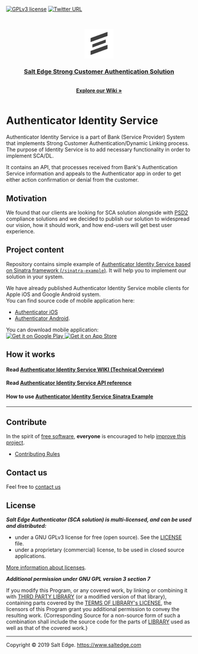 [![GPLv3 license](https://img.shields.io/badge/License-GPLv3-blue.svg)](http://perso.crans.org/besson/LICENSE.html)
[![Twitter URL](https://img.shields.io/twitter/url/https/twitter.com/fold_left.svg?style=social&label=Follow%20%40saltedge)](http://twitter.com/saltedge)

<br />
<p align="center">
  <a href="https://www.saltedge.com/products/strong_customer_authentication">
    <img src="docs/images/saltedge_logo.png" alt="Salt Egde Logo" width="80" height="80">
  </a>
  <h3 align="center">
    <a href="https://www.saltedge.com/products/strong_customer_authentication">
      Salt Edge Strong Customer Authentication Solution
    </a>
  </h3>
  <p align="center">
    <br />
    <a href="https://github.com/saltedge/sca-identity-service-example/wiki"><strong>Explore our Wiki »</strong></a>
    <br />
    <br />
  </p>
</p>

# Authenticator Identity Service  

Authenticator Identity Service is a part of Bank (Service Provider) System that implements Strong Customer Authentication/Dynamic Linking process.  
The purpose of Identity Service is to add necessary functionality in order to implement SCA/DL.  

It contains an API, that processes received from Bank's Authentication Service information 
and appeals to the Authenticator app in order to get either action confirmation or denial from the customer.

## Motivation

We found that our clients are looking for SCA solution alongside with [PSD2](https://en.wikipedia.org/wiki/Payment_Services_Directive) compliance solutions and we decided to publish our solution to widespread our vision, how it should work, and how end-users will get best user experience.

## Project content

Repository contains simple example of [Authenticator Identity Service based on Sinatra framework (`/sinatra-example`)](sinatra-example/README.md). 
It will help you to implement our solution in your system. 

We have already published Authenticator Identity Service mobile clients for Apple iOS and Google Android system.  
You can find source code of mobile application here: 
* [Authenticator iOS](https://github.com/saltedge/sca-authenticator-ios) 
* [Authenticator Android](https://github.com/saltedge/sca-authenticator-android).   

You can download mobile application:  
<a href='https://play.google.com/store/apps/details?id=com.saltedge.authenticator'>
    <img src='https://upload.wikimedia.org/wikipedia/commons/thumb/c/cd/Get_it_on_Google_play.svg/1000px-Get_it_on_Google_play.svg.png' alt='Get it on Google Play' height="64px"/>
</a> 
<a href='https://apps.apple.com/md/app/priora-authenticator/id1277625653'>
    <img src='https://upload.wikimedia.org/wikipedia/commons/thumb/3/3c/Download_on_the_App_Store_Badge.svg/1000px-Download_on_the_App_Store_Badge.svg.png' alt='Get it on App Store' height="64px"/>
</a> 
  
## How it works

#### Read [Authenticator Identity Service WIKI (Technical Overview)](https://github.com/saltedge/sca-identity-service-example/wiki)
#### Read [Authenticator Identity Service API reference](docs/IDENTITY_SERVICE_API.md) 
#### How to use [Authenticator Identity Service Sinatra Example](sinatra-example/README.md)
  
----  
## Contribute

In the spirit of [free software][free-sw], **everyone** is encouraged to help [improve this project](./CONTRIBUTING.md).

* [Contributing Rules](./CONTRIBUTING.md)  

[free-sw]: http://www.fsf.org/licensing/essays/free-sw.html

## Contact us

Feel free to [contact us](mailto:authenticator@saltedge.com)

## License

***Salt Edge Authenticator (SCA solution) is multi-licensed, and can be used and distributed:***
- under a GNU GPLv3 license for free (open source). See the [LICENSE](LICENSE.txt) file.
- under a proprietary (commercial) license, to be used in closed source applications. 
  
[More information about licenses](wiki_link).
  
***Additional permission under GNU GPL version 3 section 7***

If you modify this Program, or any covered work, by linking or combining it with [THIRD PARTY LIBRARY](THIRD_PARTY_NOTICES.md) (or a modified version of that library), containing parts covered by the [TERMS OF LIBRARY's LICENSE](THIRD_PARTY_NOTICES.md), the licensors of this Program grant you additional permission to convey the resulting work. {Corresponding Source for a non-source form of such a combination shall include the source code for the parts of [LIBRARY](THIRD_PARTY_NOTICES.md) used as well as that of the covered work.}  

___
Copyright © 2019 Salt Edge. https://www.saltedge.com  
